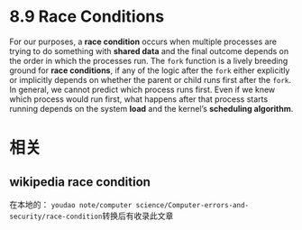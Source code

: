 # 8.9  Race Conditions

For our purposes, a **race condition** occurs when multiple processes are trying to do something with **shared data** and the final outcome depends on the order in which the processes run. The `fork` function is a lively breeding ground for **race conditions**, if any of the logic after the `fork` either explicitly or implicitly depends on whether the parent or child runs first after the `fork`. In general, we cannot predict which process runs first. Even if we knew which process would run first, what happens after that process starts running depends on the system **load** and the kernel’s **scheduling algorithm**.




# 相关

## wikipedia race condition
在本地的：
`youdao note/computer science/Computer-errors-and-security/race-condition`转换后有收录此文章 

